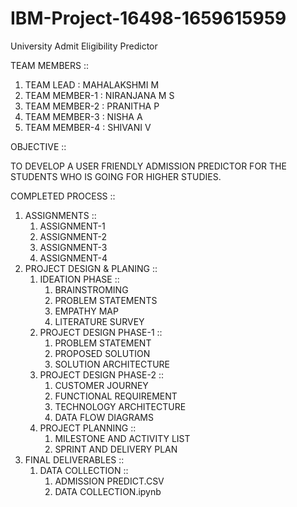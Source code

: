 # IBM-Project-16498-1659615959
University Admit Eligibility Predictor

TEAM MEMBERS ::

 1) TEAM LEAD : MAHALAKSHMI M
 2) TEAM MEMBER-1 : NIRANJANA M S
 3) TEAM MEMBER-2 : PRANITHA P
 4) TEAM MEMBER-3 : NISHA A
 5) TEAM MEMBER-4 : SHIVANI V

OBJECTIVE ::

  TO DEVELOP A USER FRIENDLY ADMISSION PREDICTOR FOR THE STUDENTS WHO IS GOING FOR HIGHER STUDIES.

COMPLETED PROCESS ::

  1) ASSIGNMENTS ::
        1) ASSIGNMENT-1
        2) ASSIGNMENT-2
        3) ASSIGNMENT-3
        4) ASSIGNMENT-4
  2) PROJECT DESIGN & PLANING ::
        1) IDEATION PHASE ::
            1) BRAINSTROMING
            2) PROBLEM STATEMENTS
            3) EMPATHY MAP
            4) LITERATURE SURVEY
        2) PROJECT DESIGN PHASE-1 ::
            1) PROBLEM STATEMENT
            2) PROPOSED SOLUTION
            3) SOLUTION ARCHITECTURE
        3) PROJECT DESIGN PHASE-2 ::
            1) CUSTOMER JOURNEY
            2) FUNCTIONAL REQUIREMENT
            3) TECHNOLOGY ARCHITECTURE
            4) DATA FLOW DIAGRAMS
        4) PROJECT PLANNING ::
            1) MILESTONE AND ACTIVITY LIST
            2) SPRINT AND DELIVERY PLAN
  3) FINAL DELIVERABLES ::
        1) DATA COLLECTION ::
            1) ADMISSION PREDICT.CSV
            2) DATA COLLECTION.ipynb 
